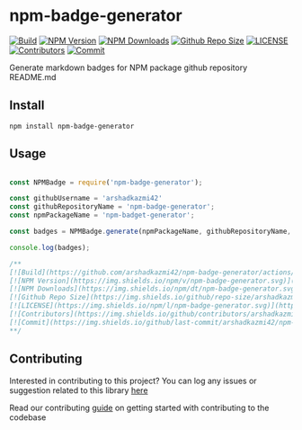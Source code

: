 # npm-badge-generator

[![Build](https://github.com/arshadkazmi42/npm-badge-generator/actions/workflows/nodejs.yml/badge.svg)](https://github.com/arshadkazmi42/npm-badge-generator/actions/workflows/nodejs.yml)
[![NPM Version](https://img.shields.io/npm/v/npm-badge-generator.svg)](https://www.npmjs.com/package/npm-badge-generator)
[![NPM Downloads](https://img.shields.io/npm/dt/npm-badge-generator.svg)](https://www.npmjs.com/package/npm-badge-generator)
[![Github Repo Size](https://img.shields.io/github/repo-size/arshadkazmi42/npm-badge-generator.svg)](https://github.com/arshadkazmi42/npm-badge-generator)
[![LICENSE](https://img.shields.io/npm/l/npm-badge-generator.svg)](https://github.com/arshadkazmi42/npm-badge-generator/blob/master/LICENSE)
[![Contributors](https://img.shields.io/github/contributors/arshadkazmi42/npm-badge-generator.svg)](https://github.com/arshadkazmi42/npm-badge-generator/graphs/contributors)
[![Commit](https://img.shields.io/github/last-commit/arshadkazmi42/npm-badge-generator.svg)](https://github.com/arshadkazmi42/npm-badge-generator/commits/master)

Generate markdown badges for NPM package github repository README.md

## Install

```
npm install npm-badge-generator
```

## Usage

```javascript

const NPMBadge = require('npm-badge-generator');

const githubUsername = 'arshadkazmi42'
const githubRepositoryName = 'npm-badge-generator';
const npmPackageName = 'npm-badget-generator';

const badges = NPMBadge.generate(npmPackageName, githubRepositoryName, githubUsername);

console.log(badges);

/**
[![Build](https://github.com/arshadkazmi42/npm-badge-generator/actions/workflows/nodejs.yml/badge.svg)](https://github.com/arshadkazmi42/npm-badge-generator/actions/workflows/nodejs.yml)
[![NPM Version](https://img.shields.io/npm/v/npm-badge-generator.svg)](https://www.npmjs.com/package/npm-badge-generator)
[![NPM Downloads](https://img.shields.io/npm/dt/npm-badge-generator.svg)](https://www.npmjs.com/package/npm-badge-generator)
[![Github Repo Size](https://img.shields.io/github/repo-size/arshadkazmi42/npm-badge-generator.svg)](https://github.com/arshadkazmi42/npm-badge-generator)
[![LICENSE](https://img.shields.io/npm/l/npm-badge-generator.svg)](https://github.com/arshadkazmi42/npm-badge-generator/blob/master/LICENSE)
[![Contributors](https://img.shields.io/github/contributors/arshadkazmi42/npm-badge-generator.svg)](https://github.com/arshadkazmi42/npm-badge-generator/graphs/contributors)
[![Commit](https://img.shields.io/github/last-commit/arshadkazmi42/npm-badge-generator.svg)](https://github.com/arshadkazmi42/npm-badge-generator/commits/master)
**/
```

## Contributing

Interested in contributing to this project?
You can log any issues or suggestion related to this library [here](https://github.com/arshadkazmi42/npm-badge-generator/issues/new)

Read our contributing [guide](CONTRIBUTING.md) on getting started with contributing to the codebase

